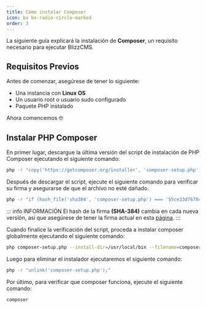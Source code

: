 ```yaml
---
title: Cómo instalar Composer
icon: bx bx-radio-circle-marked
order: 3
---
```


La siguiente guía explicará la instalación de **Composer**, un requisito necesario para ejecutar BlizzCMS.

## Requisitos Previos

Antes de comenzar, asegúrese de tener lo siguiente:

- Una instancia con **Linux OS**
- Un usuario root o usuario sudo configurado
- Paquete PHP instalado

Ahora comencemos :nerd_face:

## Instalar PHP Composer

En primer lugar, descargue la última versión del script de instalación de PHP Composer ejecutando el siguiente comando:

```bash
php -r "copy('https://getcomposer.org/installer', 'composer-setup.php');"
```

Después de descargar el script, ejecute el siguiente comando para verificar su firma y asegurarse de que el archivo no esté dañado.

```bash
php -r "if (hash_file('sha384', 'composer-setup.php') === '55ce33d7678c5a611085589f1f3ddf8b3c52d662cd01d4ba75c0ee0459970c2200a51f492d557530c71c15d8dba01eae') { echo 'Installer verified'; } else { echo 'Installer corrupt'; unlink('composer-setup.php'); } echo PHP_EOL;"
```

::: info INFORMACIÓN
El hash de la firma **(SHA-384)** cambia en cada nueva versión, así que asegúrese de tener la firma actual en esta [página](https://composer.github.io/pubkeys.html).
:::

Cuando finalice la verificación del script, proceda a instalar composer globalmente ejecutando el siguiente comando:

```bash
php composer-setup.php --install-dir=/usr/local/bin --filename=composer
```

Luego para eliminar el instalador ejecutaremos el siguiente comando:

```bash
php -r "unlink('composer-setup.php');"
```

Por último, para verificar que composer funciona, ejecute el siguiente comando:

```bash
composer
```
